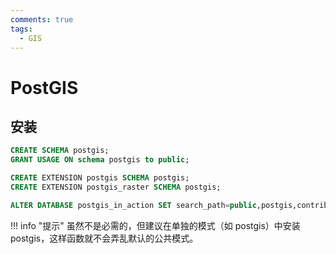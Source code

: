 ```yaml
---
comments: true
tags:
  - GIS
---
```


# PostGIS

## 安装

```sql
CREATE SCHEMA postgis;
GRANT USAGE ON schema postgis to public;

CREATE EXTENSION postgis SCHEMA postgis;
CREATE EXTENSION postgis_raster SCHEMA postgis;

ALTER DATABASE postgis_in_action SET search_path=public,postgis,contrib;
```

!!! info "提示"
    虽然不是必需的，但建议在单独的模式（如 postgis）中安装 postgis，这样函数就不会弄乱默认的公共模式。

